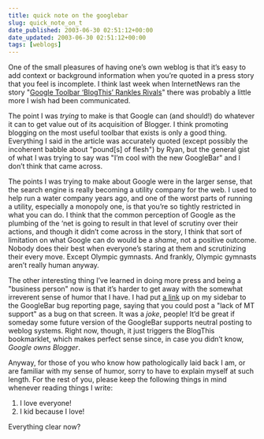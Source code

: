 ```yaml
---
title: quick note on the googlebar
slug: quick_note_on_t
date_published: 2003-06-30 02:51:12+00:00
date_updated: 2003-06-30 02:51:12+00:00
tags: [weblogs]
---
```

One of the small pleasures of having one’s own weblog is that it’s easy to add context or background information when you’re quoted in a press story that you feel is incomplete. I think last week when InternetNews ran the story "[Google Toolbar ‘BlogThis’ Rankles Rivals](http://www.atnewyork.com/news/article.php/2228651)" there was probably a little more I wish had been communicated.

The point I was *trying* to make is that Google can (and should!) do whatever it can to get value out of its acquisition of Blogger. I think promoting blogging on the most useful toolbar that exists is only a good thing. Everything I said in the article was accurately quoted (except possibly the incoherent babble about "pound[s] of flesh") by Ryan, but the general gist of what I was trying to say was "I’m cool with the new GoogleBar" and I don’t think that came across.

The points I was trying to make about Google were in the larger sense, that the search engine is really becoming a utility company for the web. I used to help run a water company years ago, and one of the worst parts of running a utility, especially a monopoly one, is that you’re so tightly restricted in what you can do. I think that the common perception of Google as the plumbing of the ‘net is going to result in that level of scrutiny over their actions, and though it didn’t come across in the story, I think that sort of limitation on what Google can do would be a *shame*, not a positive outcome. Nobody does their best when everyone’s staring at them and scrutinizing their every move. Except Olympic gymnasts. And frankly, Olympic gymnasts aren’t really human anyway.

The other interesting thing I’ve learned in doing more press and being a "business person" now is that it’s harder to get away with the somewhat irreverent sense of humor that I have. I had put [a link](http://www.dashes.com/links/archives/20030622.php#006556) up on my sidebar to the GoogleBar bug reporting page, saying that you could post a "lack of MT support" as a bug on that screen. It was a *joke*, people! It’d be great if someday some future version of the GoogleBar supports neutral posting to weblog systems. Right now, though, it just triggers the BlogThis bookmarklet, which makes perfect sense since, in case you didn’t know, *Google owns Blogger*.

Anyway, for those of you who know how pathologically laid back I am, or are familiar with my sense of humor, sorry to have to explain myself at such length. For the rest of you, please keep the following things in mind whenever reading things I write:

1. I love everyone!
2. I kid because I love!

Everything clear now?
